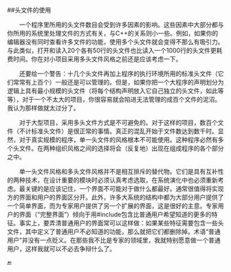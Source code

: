 ##头文件的使用

&emsp;&emsp;一个程序里所用的头文件数目会受到许多因素的影响。这些因素中大部分都与你所用的系统里处理文件的方式有关，与C++的关系则小一些。例如，如果你的编辑器没有同时查看许多文件的功能，使用多个头文件就会变得不那么有吸引力。与此类似，打开和读入20个各有50行的头文件也比读入一个1000行的头文件更耗费时间。你在对小项目采用多头文件风格之前还是应该考虑一下。

&emsp;&emsp;还要给一个警告：十几个头文件再加上程序的执行环境所用的标准头文件（它们常常有上百个）一般还是可以管理的。但是，如果你把一个大程序的声明划分为逻辑上具有最小规模的头文件（将每个结构声明放入它自己独立的头文件，如此等等），对于一个不太大的项目，你很容易就会陷进无法管理的成百个文件的泥沼。我认为那样做就太过分了。

&emsp;&emsp;对于大型项目，采用多头文件方式是不可避免的。对于这样的项目，数百个文件（不计标准头文件）是很正常的事情。真正的混乱开始于文件数达到数千时。显然，对于真实规模的程序，单一头文件的风格根本不可能使用。这种程序必然有多个头文件。在两种组织风格之间的选择将会（反复地）出现在组成程序的各个部分之中。

&emsp;&emsp;单一头文件风格和多头文件风格并不是相互排斥的替代物。它们是具有互补性的两种技术，在设计重要的模块时必须认真考虑选取，在系统演化中也必须重新考虑。最关键的是应该记住，一个界面不可能对于做什么都最好。通常很值得将实现方的界面和用户的界面区分开。此外，许多大系统的结构中都为大部分用户提供了一个简单界面，而为专家用户提供了另一个扩展的界面，这是很好的主意。专家用户的界面（“完整界面”）倾向于用#include包含比普通用户希望知道的更多的特征。事实上，要弄清普通用户的界面常可以这样做：如果某些特征需要包含一些头文件，其中定义了普通用户不必知道的功能，那么就把它们都删除掉。术语“普通用户”并没有一点贬义。在那些我不比是专家的领域里，我就特别愿意做一个普通用户，这样我就可以不必去争辩什么了。


🔚
